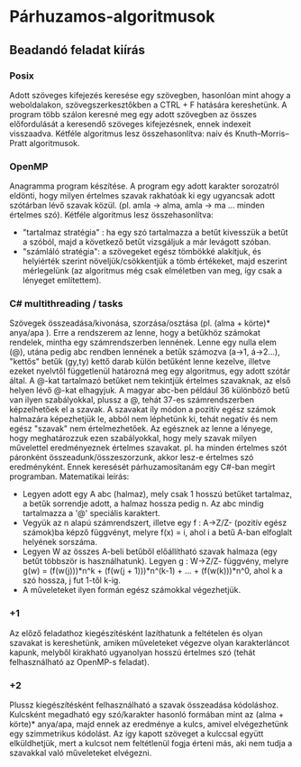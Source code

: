 # Párhuzamos-algoritmusok
## Beadandó feladat kiírás
### Posix
Adott szöveges kifejezés keresése egy szövegben, hasonlóan mint ahogy a weboldalakon, szövegszerkesztőkben a CTRL + F hatására kereshetünk. A program több szálon keresné meg egy adott szövegben az összes előfordulását a keresendő szöveges kifejezésnek, ennek indexeit visszaadva.
Kétféle algoritmus lesz összehasonlítva: naív és Knuth–Morris–Pratt algoritmusok.
### OpenMP
Anagramma program készítése. A program egy adott karakter sorozatról eldönti, hogy milyen értelmes szavak rakhatóak ki egy ugyancsak adott szótárban lévő szavak közül. (pl. amla -> alma, amla -> ma ... minden értelmes szó).
Kétféle algoritmus lesz összehasonlítva:
- "tartalmaz stratégia" : ha egy szó tartalmazza a betűt kivesszük a betűt a szóból, majd a következő betűt vizsgáljuk a már levágott szóban.
- "számláló stratégia": a szövegeket egész tömbökké alakítjuk, és helyiérték szerint növeljük/csökkentjük a tömb értékeket, majd eszerint mérlegelünk (az algoritmus még csak elméletben van meg, így csak a lényeget említettem).
### C# multithreading / tasks
Szövegek összeadása/kivonása, szorzása/osztása (pl. (alma + körte)* anya/apa ). Erre a rendszerem az lenne, hogy a betűkhöz számokat rendelek, mintha egy számrendszerben lennének. Lenne egy nulla elem (@), utána pedig abc rendben lennének a betűk számozva (a->1, á->2...), "kettős" betűk (gy,ty) kettő darab külön betűként lenne kezelve, illetve ezeket nyelvtől függetlenül határozná meg egy algoritmus, egy adott szótár által.
A @-kat tartalmazó betűket nem tekintjük értelmes szavaknak, az első helyen lévő @-kat elhagyjuk. A magyar abc-ben  például 36 különböző betű van ilyen szabályokkal, plussz a @, tehát 37-es számrendszerben képzelhetőek el a szavak.
A szavakat íly módon a pozitív egész számok halmazára képezhetjük le, abból nem léphetünk ki, tehát negatív és nem egész "szavak" nem értelmezhetőek.
Az egésznek az lenne a lényege, hogy meghatározzuk ezen szabályokkal, hogy mely szavak milyen művelettel eredményeznek értelmes szavakat. pl. ha minden értelmes szót páronként összeadunk/összeszorzunk, akkor lesz-e értelmes szó eredményként. Ennek keresését párhuzamosítanám egy C#-ban megírt programban.
Matematikai leírás:
- Legyen adott egy A abc (halmaz), mely csak 1 hosszú betűket tartalmaz, a betűk sorrendje adott, a halmaz hossza pedig n. Az abc mindig tartalmazza a '@' speciális karaktert.
- Vegyük az n alapú számrendszert, illetve egy f : A->Z/Z- (pozitív egész számok)ba képző függvényt, melyre f(x) = i, ahol i a betű A-ban elfoglalt helyének sorszáma.
- Legyen W az összes A-beli betűből előállítható szavak halmaza (egy betűt többször is használhatunk). Legyen g : W->Z/Z- függvény, melyre g(w) = (f(w(j)))*n^k +
(f(w(j + 1)))*n^(k-1) + ... + (f(w(k)))*n^0, ahol k a szó hossza, j fut 1-től k-ig.
- A műveleteket ilyen formán egész számokkal végezhetjük.
### +1
Az előző feladathoz kiegészítésként lazíthatunk a feltételen és olyan szavakat is kereshetünk, amiken műveleteket végezve olyan karakterláncot kapunk, melyből kirakható ugyanolyan hosszú értelmes szó (tehát felhasználható az OpenMP-s feladat).
### +2
Plussz kiegészítésként felhasználható a szavak összeadása kódoláshoz. Kulcsként megadható egy szó/karakter hasonló formában mint az (alma + körte)* anya/apa, majd ennek az eredménye a kulcs, amivel elvégezhetünk egy szimmetrikus kódolást. Az így kapott szöveget a kulccsal együtt elküldhetjük, mert a kulcsot nem feltétlenül fogja érteni más, aki nem tudja a szavakkal való műveleteket elvégezni.
